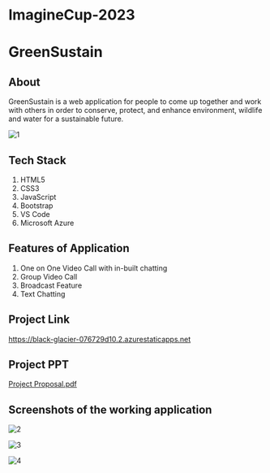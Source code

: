 # ImagineCup-2023

# GreenSustain

## About 
GreenSustain is a web application for people to come up together and work with others in order to conserve, protect, and enhance environment, wildlife and water for a sustainable future.

![1](https://user-images.githubusercontent.com/81551926/210068796-4f3f9ad8-c269-46ec-a944-f31135727f54.PNG)

## Tech Stack

1. HTML5
2. CSS3
3. JavaScript
4. Bootstrap
5. VS Code
6. Microsoft Azure

## Features of Application
1. One on One Video Call with in-built chatting
2. Group Video Call
3. Broadcast Feature
4. Text Chatting

## Project Link
https://black-glacier-076729d10.2.azurestaticapps.net

## Project PPT
[Project Proposal.pdf](https://github.com/YashashriGawande/ImagineCup/files/10325327/Project.Proposal.pdf)

## Screenshots of the working application

![2](https://user-images.githubusercontent.com/81551926/210068804-1916b04d-9f1e-4b01-b198-e6529b8d9975.PNG)

![3](https://user-images.githubusercontent.com/81551926/210068807-a676fe80-62cc-4c84-86be-b5f4870c5eaf.PNG)

![4](https://user-images.githubusercontent.com/81551926/210069339-53a1a86d-d84d-44b5-bd71-79df898404ba.PNG)



